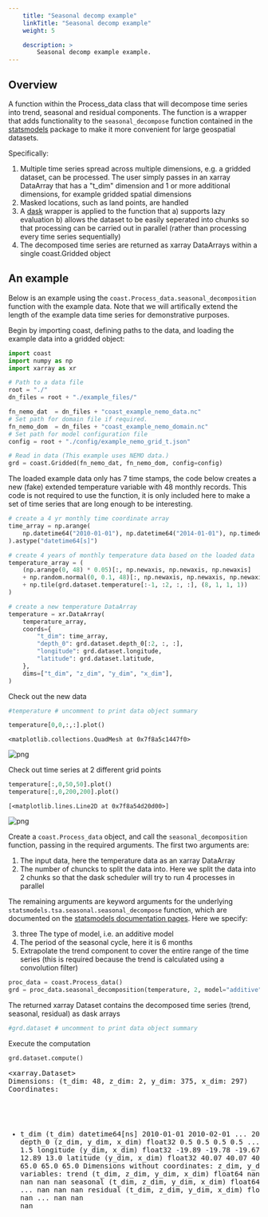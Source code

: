 ```yaml
---
    title: "Seasonal decomp example"
    linkTitle: "Seasonal decomp example"
    weight: 5

    description: >
        Seasonal decomp example example.
---
```

## Overview
A function within the Process_data class that will decompose time series into trend, seasonal and residual components. The function is a wrapper that adds functionality to the `seasonal_decompose` function contained in the [statsmodels](https://www.statsmodels.org/stable/generated/statsmodels.tsa.seasonal.seasonal_decompose.html#statsmodels.tsa.seasonal.seasonal_decompose) package to make it more convenient for large geospatial datasets.

Specifically:
1) Multiple time series spread across multiple dimensions, e.g. a gridded dataset, can be processed. The user simply passes in an xarray DataArray that has a "t_dim" dimension and 1 or more additional dimensions, for example gridded spatial dimensions
2) Masked locations, such as land points, are handled
3) A [dask](https://www.dask.org/) wrapper is applied to the function that 
    a) supports lazy evaluation
    b) allows the dataset to be easily seperated into chunks so that processing can be carried out in parallel (rather than processing every time series sequentially)
4) The decomposed time series are returned as xarray DataArrays within a single coast.Gridded object

## An example
Below is an example using the `coast.Process_data.seasonal_decomposition` function with the example data. Note that we will artifically extend the length of the example data time series for demonstrative purposes.

Begin by importing coast, defining paths to the data, and loading the example data into a gridded object:


```python
import coast
import numpy as np
import xarray as xr

# Path to a data file
root = "./"
dn_files = root + "./example_files/"

fn_nemo_dat  = dn_files + "coast_example_nemo_data.nc"
# Set path for domain file if required.
fn_nemo_dom  = dn_files + "coast_example_nemo_domain.nc"
# Set path for model configuration file
config = root + "./config/example_nemo_grid_t.json"

# Read in data (This example uses NEMO data.)
grd = coast.Gridded(fn_nemo_dat, fn_nemo_dom, config=config)
```

The loaded example data only has 7 time stamps, the code below creates a new (fake) extended temperature variable with 48 monthly records. This code is not required to use the function, it is only included here to make a set of time series that are long enough to be interesting.


```python
# create a 4 yr monthly time coordinate array
time_array = np.arange(
    np.datetime64("2010-01-01"), np.datetime64("2014-01-01"), np.timedelta64(1, "M"), dtype="datetime64[M]"
).astype("datetime64[s]")

# create 4 years of monthly temperature data based on the loaded data
temperature_array = (
    (np.arange(0, 48) * 0.05)[:, np.newaxis, np.newaxis, np.newaxis]
    + np.random.normal(0, 0.1, 48)[:, np.newaxis, np.newaxis, np.newaxis]
    + np.tile(grd.dataset.temperature[:-1, :2, :, :], (8, 1, 1, 1))
)

# create a new temperature DataArray
temperature = xr.DataArray(
    temperature_array,
    coords={
        "t_dim": time_array,
        "depth_0": grd.dataset.depth_0[:2, :, :],
        "longitude": grd.dataset.longitude,
        "latitude": grd.dataset.latitude,
    },
    dims=["t_dim", "z_dim", "y_dim", "x_dim"],
)
```

Check out the new data


```python
#temperature # uncomment to print data object summary
```


```python
temperature[0,0,:,:].plot()
```




    <matplotlib.collections.QuadMesh at 0x7f8a5c1447f0>




    
![png](/COAsT/seasonal_decomp_example_files/seasonal_decomp_example_7_1.png)
    


Check out time series at 2 different grid points


```python
temperature[:,0,50,50].plot()
temperature[:,0,200,200].plot()
```




    [<matplotlib.lines.Line2D at 0x7f8a54d20d00>]




    
![png](/COAsT/seasonal_decomp_example_files/seasonal_decomp_example_9_1.png)
    


Create a `coast.Process_data` object, and call the `seasonal_decomposition` function, passing in the required arguments. The first two arguments are:
1. The input data, here the temperature data as an xarray DataArray
2. The number of chuncks to split the data into. Here we split the data into 2 chunks so that the dask scheduler will try to run 4 processes in parallel

The remaining arguments are keyword arguments for the underlying `statsmodels.tsa.seasonal.seasonal_decompose` function, which are documented on the [statsmodels documentation pages](https://www.statsmodels.org/stable/generated/statsmodels.tsa.seasonal.seasonal_decompose.html#statsmodels.tsa.seasonal.seasonal_decompose).  Here we specify:

3. three The type of model, i.e. an additive model
4. The period of the seasonal cycle, here it is 6 months
5. Extrapolate the trend component to cover the entire range of the time series (this is required because the trend is calculated using a convolution filter) 



```python
proc_data = coast.Process_data()
grd = proc_data.seasonal_decomposition(temperature, 2, model="additive", period=6, extrapolate_trend="freq")
```

The returned xarray Dataset contains the decomposed time series (trend, seasonal, residual) as dask arrays


```python
#grd.dataset # uncomment to print data object summary
```

Execute the computation


```python
grd.dataset.compute()
```




<div><svg style="position: absolute; width: 0; height: 0; overflow: hidden">
<defs>
<symbol id="icon-database" viewBox="0 0 32 32">
<path d="M16 0c-8.837 0-16 2.239-16 5v4c0 2.761 7.163 5 16 5s16-2.239 16-5v-4c0-2.761-7.163-5-16-5z"></path>
<path d="M16 17c-8.837 0-16-2.239-16-5v6c0 2.761 7.163 5 16 5s16-2.239 16-5v-6c0 2.761-7.163 5-16 5z"></path>
<path d="M16 26c-8.837 0-16-2.239-16-5v6c0 2.761 7.163 5 16 5s16-2.239 16-5v-6c0 2.761-7.163 5-16 5z"></path>
</symbol>
<symbol id="icon-file-text2" viewBox="0 0 32 32">
<path d="M28.681 7.159c-0.694-0.947-1.662-2.053-2.724-3.116s-2.169-2.030-3.116-2.724c-1.612-1.182-2.393-1.319-2.841-1.319h-15.5c-1.378 0-2.5 1.121-2.5 2.5v27c0 1.378 1.122 2.5 2.5 2.5h23c1.378 0 2.5-1.122 2.5-2.5v-19.5c0-0.448-0.137-1.23-1.319-2.841zM24.543 5.457c0.959 0.959 1.712 1.825 2.268 2.543h-4.811v-4.811c0.718 0.556 1.584 1.309 2.543 2.268zM28 29.5c0 0.271-0.229 0.5-0.5 0.5h-23c-0.271 0-0.5-0.229-0.5-0.5v-27c0-0.271 0.229-0.5 0.5-0.5 0 0 15.499-0 15.5 0v7c0 0.552 0.448 1 1 1h7v19.5z"></path>
<path d="M23 26h-14c-0.552 0-1-0.448-1-1s0.448-1 1-1h14c0.552 0 1 0.448 1 1s-0.448 1-1 1z"></path>
<path d="M23 22h-14c-0.552 0-1-0.448-1-1s0.448-1 1-1h14c0.552 0 1 0.448 1 1s-0.448 1-1 1z"></path>
<path d="M23 18h-14c-0.552 0-1-0.448-1-1s0.448-1 1-1h14c0.552 0 1 0.448 1 1s-0.448 1-1 1z"></path>
</symbol>
</defs>
</svg>
<style>/* CSS stylesheet for displaying xarray objects in jupyterlab.
 *
 */

:root {
  --xr-font-color0: var(--jp-content-font-color0, rgba(0, 0, 0, 1));
  --xr-font-color2: var(--jp-content-font-color2, rgba(0, 0, 0, 0.54));
  --xr-font-color3: var(--jp-content-font-color3, rgba(0, 0, 0, 0.38));
  --xr-border-color: var(--jp-border-color2, #e0e0e0);
  --xr-disabled-color: var(--jp-layout-color3, #bdbdbd);
  --xr-background-color: var(--jp-layout-color0, white);
  --xr-background-color-row-even: var(--jp-layout-color1, white);
  --xr-background-color-row-odd: var(--jp-layout-color2, #eeeeee);
}

html[theme=dark],
body[data-theme=dark],
body.vscode-dark {
  --xr-font-color0: rgba(255, 255, 255, 1);
  --xr-font-color2: rgba(255, 255, 255, 0.54);
  --xr-font-color3: rgba(255, 255, 255, 0.38);
  --xr-border-color: #1F1F1F;
  --xr-disabled-color: #515151;
  --xr-background-color: #111111;
  --xr-background-color-row-even: #111111;
  --xr-background-color-row-odd: #313131;
}

.xr-wrap {
  display: block !important;
  min-width: 300px;
  max-width: 700px;
}

.xr-text-repr-fallback {
  /* fallback to plain text repr when CSS is not injected (untrusted notebook) */
  display: none;
}

.xr-header {
  padding-top: 6px;
  padding-bottom: 6px;
  margin-bottom: 4px;
  border-bottom: solid 1px var(--xr-border-color);
}

.xr-header > div,
.xr-header > ul {
  display: inline;
  margin-top: 0;
  margin-bottom: 0;
}

.xr-obj-type,
.xr-array-name {
  margin-left: 2px;
  margin-right: 10px;
}

.xr-obj-type {
  color: var(--xr-font-color2);
}

.xr-sections {
  padding-left: 0 !important;
  display: grid;
  grid-template-columns: 150px auto auto 1fr 20px 20px;
}

.xr-section-item {
  display: contents;
}

.xr-section-item input {
  display: none;
}

.xr-section-item input + label {
  color: var(--xr-disabled-color);
}

.xr-section-item input:enabled + label {
  cursor: pointer;
  color: var(--xr-font-color2);
}

.xr-section-item input:enabled + label:hover {
  color: var(--xr-font-color0);
}

.xr-section-summary {
  grid-column: 1;
  color: var(--xr-font-color2);
  font-weight: 500;
}

.xr-section-summary > span {
  display: inline-block;
  padding-left: 0.5em;
}

.xr-section-summary-in:disabled + label {
  color: var(--xr-font-color2);
}

.xr-section-summary-in + label:before {
  display: inline-block;
  content: '►';
  font-size: 11px;
  width: 15px;
  text-align: center;
}

.xr-section-summary-in:disabled + label:before {
  color: var(--xr-disabled-color);
}

.xr-section-summary-in:checked + label:before {
  content: '▼';
}

.xr-section-summary-in:checked + label > span {
  display: none;
}

.xr-section-summary,
.xr-section-inline-details {
  padding-top: 4px;
  padding-bottom: 4px;
}

.xr-section-inline-details {
  grid-column: 2 / -1;
}

.xr-section-details {
  display: none;
  grid-column: 1 / -1;
  margin-bottom: 5px;
}

.xr-section-summary-in:checked ~ .xr-section-details {
  display: contents;
}

.xr-array-wrap {
  grid-column: 1 / -1;
  display: grid;
  grid-template-columns: 20px auto;
}

.xr-array-wrap > label {
  grid-column: 1;
  vertical-align: top;
}

.xr-preview {
  color: var(--xr-font-color3);
}

.xr-array-preview,
.xr-array-data {
  padding: 0 5px !important;
  grid-column: 2;
}

.xr-array-data,
.xr-array-in:checked ~ .xr-array-preview {
  display: none;
}

.xr-array-in:checked ~ .xr-array-data,
.xr-array-preview {
  display: inline-block;
}

.xr-dim-list {
  display: inline-block !important;
  list-style: none;
  padding: 0 !important;
  margin: 0;
}

.xr-dim-list li {
  display: inline-block;
  padding: 0;
  margin: 0;
}

.xr-dim-list:before {
  content: '(';
}

.xr-dim-list:after {
  content: ')';
}

.xr-dim-list li:not(:last-child):after {
  content: ',';
  padding-right: 5px;
}

.xr-has-index {
  font-weight: bold;
}

.xr-var-list,
.xr-var-item {
  display: contents;
}

.xr-var-item > div,
.xr-var-item label,
.xr-var-item > .xr-var-name span {
  background-color: var(--xr-background-color-row-even);
  margin-bottom: 0;
}

.xr-var-item > .xr-var-name:hover span {
  padding-right: 5px;
}

.xr-var-list > li:nth-child(odd) > div,
.xr-var-list > li:nth-child(odd) > label,
.xr-var-list > li:nth-child(odd) > .xr-var-name span {
  background-color: var(--xr-background-color-row-odd);
}

.xr-var-name {
  grid-column: 1;
}

.xr-var-dims {
  grid-column: 2;
}

.xr-var-dtype {
  grid-column: 3;
  text-align: right;
  color: var(--xr-font-color2);
}

.xr-var-preview {
  grid-column: 4;
}

.xr-var-name,
.xr-var-dims,
.xr-var-dtype,
.xr-preview,
.xr-attrs dt {
  white-space: nowrap;
  overflow: hidden;
  text-overflow: ellipsis;
  padding-right: 10px;
}

.xr-var-name:hover,
.xr-var-dims:hover,
.xr-var-dtype:hover,
.xr-attrs dt:hover {
  overflow: visible;
  width: auto;
  z-index: 1;
}

.xr-var-attrs,
.xr-var-data {
  display: none;
  background-color: var(--xr-background-color) !important;
  padding-bottom: 5px !important;
}

.xr-var-attrs-in:checked ~ .xr-var-attrs,
.xr-var-data-in:checked ~ .xr-var-data {
  display: block;
}

.xr-var-data > table {
  float: right;
}

.xr-var-name span,
.xr-var-data,
.xr-attrs {
  padding-left: 25px !important;
}

.xr-attrs,
.xr-var-attrs,
.xr-var-data {
  grid-column: 1 / -1;
}

dl.xr-attrs {
  padding: 0;
  margin: 0;
  display: grid;
  grid-template-columns: 125px auto;
}

.xr-attrs dt,
.xr-attrs dd {
  padding: 0;
  margin: 0;
  float: left;
  padding-right: 10px;
  width: auto;
}

.xr-attrs dt {
  font-weight: normal;
  grid-column: 1;
}

.xr-attrs dt:hover span {
  display: inline-block;
  background: var(--xr-background-color);
  padding-right: 10px;
}

.xr-attrs dd {
  grid-column: 2;
  white-space: pre-wrap;
  word-break: break-all;
}

.xr-icon-database,
.xr-icon-file-text2 {
  display: inline-block;
  vertical-align: middle;
  width: 1em;
  height: 1.5em !important;
  stroke-width: 0;
  stroke: currentColor;
  fill: currentColor;
}
</style><pre class='xr-text-repr-fallback'>&lt;xarray.Dataset&gt;
Dimensions:    (t_dim: 48, z_dim: 2, y_dim: 375, x_dim: 297)
Coordinates:
  * t_dim      (t_dim) datetime64[ns] 2010-01-01 2010-02-01 ... 2013-12-01
    depth_0    (z_dim, y_dim, x_dim) float32 0.5 0.5 0.5 0.5 ... 1.5 1.5 1.5 1.5
    longitude  (y_dim, x_dim) float32 -19.89 -19.78 -19.67 ... 12.78 12.89 13.0
    latitude   (y_dim, x_dim) float32 40.07 40.07 40.07 40.07 ... 65.0 65.0 65.0
Dimensions without coordinates: z_dim, y_dim, x_dim
Data variables:
    trend      (t_dim, z_dim, y_dim, x_dim) float64 nan nan nan ... nan nan nan
    seasonal   (t_dim, z_dim, y_dim, x_dim) float64 nan nan nan ... nan nan nan
    residual   (t_dim, z_dim, y_dim, x_dim) float64 nan nan nan ... nan nan nan</pre><div class='xr-wrap' style='display:none'><div class='xr-header'><div class='xr-obj-type'>xarray.Dataset</div></div><ul class='xr-sections'><li class='xr-section-item'><input id='section-d49b9839-4f3f-42c3-91ad-c8e4a1ee7292' class='xr-section-summary-in' type='checkbox' disabled ><label for='section-d49b9839-4f3f-42c3-91ad-c8e4a1ee7292' class='xr-section-summary'  title='Expand/collapse section'>Dimensions:</label><div class='xr-section-inline-details'><ul class='xr-dim-list'><li><span class='xr-has-index'>t_dim</span>: 48</li><li><span>z_dim</span>: 2</li><li><span>y_dim</span>: 375</li><li><span>x_dim</span>: 297</li></ul></div><div class='xr-section-details'></div></li><li class='xr-section-item'><input id='section-07876575-1e4c-4960-9e87-e89471b1367b' class='xr-section-summary-in' type='checkbox'  checked><label for='section-07876575-1e4c-4960-9e87-e89471b1367b' class='xr-section-summary' >Coordinates: <span>(4)</span></label><div class='xr-section-inline-details'></div><div class='xr-section-details'><ul class='xr-var-list'><li class='xr-var-item'><div class='xr-var-name'><span class='xr-has-index'>t_dim</span></div><div class='xr-var-dims'>(t_dim)</div><div class='xr-var-dtype'>datetime64[ns]</div><div class='xr-var-preview xr-preview'>2010-01-01 ... 2013-12-01</div><input id='attrs-094a9e1b-8a3b-4207-b7c4-79e970e98b0c' class='xr-var-attrs-in' type='checkbox' disabled><label for='attrs-094a9e1b-8a3b-4207-b7c4-79e970e98b0c' title='Show/Hide attributes'><svg class='icon xr-icon-file-text2'><use xlink:href='#icon-file-text2'></use></svg></label><input id='data-e5d5ea8c-7627-4821-9fe3-82bc9d6d33cf' class='xr-var-data-in' type='checkbox'><label for='data-e5d5ea8c-7627-4821-9fe3-82bc9d6d33cf' title='Show/Hide data repr'><svg class='icon xr-icon-database'><use xlink:href='#icon-database'></use></svg></label><div class='xr-var-attrs'><dl class='xr-attrs'></dl></div><div class='xr-var-data'><pre>array([&#x27;2010-01-01T00:00:00.000000000&#x27;, &#x27;2010-02-01T00:00:00.000000000&#x27;,
       &#x27;2010-03-01T00:00:00.000000000&#x27;, &#x27;2010-04-01T00:00:00.000000000&#x27;,
       &#x27;2010-05-01T00:00:00.000000000&#x27;, &#x27;2010-06-01T00:00:00.000000000&#x27;,
       &#x27;2010-07-01T00:00:00.000000000&#x27;, &#x27;2010-08-01T00:00:00.000000000&#x27;,
       &#x27;2010-09-01T00:00:00.000000000&#x27;, &#x27;2010-10-01T00:00:00.000000000&#x27;,
       &#x27;2010-11-01T00:00:00.000000000&#x27;, &#x27;2010-12-01T00:00:00.000000000&#x27;,
       &#x27;2011-01-01T00:00:00.000000000&#x27;, &#x27;2011-02-01T00:00:00.000000000&#x27;,
       &#x27;2011-03-01T00:00:00.000000000&#x27;, &#x27;2011-04-01T00:00:00.000000000&#x27;,
       &#x27;2011-05-01T00:00:00.000000000&#x27;, &#x27;2011-06-01T00:00:00.000000000&#x27;,
       &#x27;2011-07-01T00:00:00.000000000&#x27;, &#x27;2011-08-01T00:00:00.000000000&#x27;,
       &#x27;2011-09-01T00:00:00.000000000&#x27;, &#x27;2011-10-01T00:00:00.000000000&#x27;,
       &#x27;2011-11-01T00:00:00.000000000&#x27;, &#x27;2011-12-01T00:00:00.000000000&#x27;,
       &#x27;2012-01-01T00:00:00.000000000&#x27;, &#x27;2012-02-01T00:00:00.000000000&#x27;,
       &#x27;2012-03-01T00:00:00.000000000&#x27;, &#x27;2012-04-01T00:00:00.000000000&#x27;,
       &#x27;2012-05-01T00:00:00.000000000&#x27;, &#x27;2012-06-01T00:00:00.000000000&#x27;,
       &#x27;2012-07-01T00:00:00.000000000&#x27;, &#x27;2012-08-01T00:00:00.000000000&#x27;,
       &#x27;2012-09-01T00:00:00.000000000&#x27;, &#x27;2012-10-01T00:00:00.000000000&#x27;,
       &#x27;2012-11-01T00:00:00.000000000&#x27;, &#x27;2012-12-01T00:00:00.000000000&#x27;,
       &#x27;2013-01-01T00:00:00.000000000&#x27;, &#x27;2013-02-01T00:00:00.000000000&#x27;,
       &#x27;2013-03-01T00:00:00.000000000&#x27;, &#x27;2013-04-01T00:00:00.000000000&#x27;,
       &#x27;2013-05-01T00:00:00.000000000&#x27;, &#x27;2013-06-01T00:00:00.000000000&#x27;,
       &#x27;2013-07-01T00:00:00.000000000&#x27;, &#x27;2013-08-01T00:00:00.000000000&#x27;,
       &#x27;2013-09-01T00:00:00.000000000&#x27;, &#x27;2013-10-01T00:00:00.000000000&#x27;,
       &#x27;2013-11-01T00:00:00.000000000&#x27;, &#x27;2013-12-01T00:00:00.000000000&#x27;],
      dtype=&#x27;datetime64[ns]&#x27;)</pre></div></li><li class='xr-var-item'><div class='xr-var-name'><span>depth_0</span></div><div class='xr-var-dims'>(z_dim, y_dim, x_dim)</div><div class='xr-var-dtype'>float32</div><div class='xr-var-preview xr-preview'>0.5 0.5 0.5 0.5 ... 1.5 1.5 1.5 1.5</div><input id='attrs-b7f83b58-2572-4dea-91ca-35cdfeb1ee92' class='xr-var-attrs-in' type='checkbox' ><label for='attrs-b7f83b58-2572-4dea-91ca-35cdfeb1ee92' title='Show/Hide attributes'><svg class='icon xr-icon-file-text2'><use xlink:href='#icon-file-text2'></use></svg></label><input id='data-f4d274e8-e456-43e6-ab88-3f3080d711c0' class='xr-var-data-in' type='checkbox'><label for='data-f4d274e8-e456-43e6-ab88-3f3080d711c0' title='Show/Hide data repr'><svg class='icon xr-icon-database'><use xlink:href='#icon-database'></use></svg></label><div class='xr-var-attrs'><dl class='xr-attrs'><dt><span>units :</span></dt><dd>m</dd><dt><span>standard_name :</span></dt><dd>Depth at time zero on the t-grid</dd></dl></div><div class='xr-var-data'><pre>array([[[0.5       , 0.5       , 0.5       , ..., 0.5       ,
         0.5       , 0.5       ],
        [0.5       , 0.4975586 , 0.4975586 , ..., 0.10009766,
         0.10009766, 0.5       ],
        [0.5       , 0.4975586 , 0.4975586 , ..., 0.10009766,
         0.10009766, 0.5       ],
        ...,
        [0.5       , 0.10009766, 0.10009766, ..., 0.10009766,
         0.10009766, 0.5       ],
        [0.5       , 0.10009766, 0.10009766, ..., 0.10009766,
         0.10009766, 0.5       ],
        [0.5       , 0.5       , 0.5       , ..., 0.5       ,
         0.5       , 0.5       ]],

       [[1.5       , 1.5       , 1.5       , ..., 1.5       ,
         1.5       , 1.5       ],
        [1.5       , 1.5170898 , 1.5170898 , ..., 0.30029297,
         0.30029297, 1.5       ],
        [1.5       , 1.5170898 , 1.5170898 , ..., 0.30029297,
         0.30029297, 1.5       ],
        ...,
        [1.5       , 0.30029297, 0.30029297, ..., 0.30029297,
         0.30029297, 1.5       ],
        [1.5       , 0.30029297, 0.30029297, ..., 0.30029297,
         0.30029297, 1.5       ],
        [1.5       , 1.5       , 1.5       , ..., 1.5       ,
         1.5       , 1.5       ]]], dtype=float32)</pre></div></li><li class='xr-var-item'><div class='xr-var-name'><span>longitude</span></div><div class='xr-var-dims'>(y_dim, x_dim)</div><div class='xr-var-dtype'>float32</div><div class='xr-var-preview xr-preview'>-19.89 -19.78 -19.67 ... 12.89 13.0</div><input id='attrs-e7309970-e63a-4f0d-812b-7c0c97ae97fa' class='xr-var-attrs-in' type='checkbox' disabled><label for='attrs-e7309970-e63a-4f0d-812b-7c0c97ae97fa' title='Show/Hide attributes'><svg class='icon xr-icon-file-text2'><use xlink:href='#icon-file-text2'></use></svg></label><input id='data-2fe994ad-17e3-42e1-8ab7-0cefd74226ee' class='xr-var-data-in' type='checkbox'><label for='data-2fe994ad-17e3-42e1-8ab7-0cefd74226ee' title='Show/Hide data repr'><svg class='icon xr-icon-database'><use xlink:href='#icon-database'></use></svg></label><div class='xr-var-attrs'><dl class='xr-attrs'></dl></div><div class='xr-var-data'><pre>array([[-19.888672, -19.777344, -19.666992, ...,  12.777344,  12.888672,
         13.      ],
       [-19.888672, -19.777344, -19.666992, ...,  12.777344,  12.888672,
         13.      ],
       [-19.888672, -19.777344, -19.666992, ...,  12.777344,  12.888672,
         13.      ],
       ...,
       [-19.888672, -19.777344, -19.666992, ...,  12.777344,  12.888672,
         13.      ],
       [-19.888672, -19.777344, -19.666992, ...,  12.777344,  12.888672,
         13.      ],
       [-19.888672, -19.777344, -19.666992, ...,  12.777344,  12.888672,
         13.      ]], dtype=float32)</pre></div></li><li class='xr-var-item'><div class='xr-var-name'><span>latitude</span></div><div class='xr-var-dims'>(y_dim, x_dim)</div><div class='xr-var-dtype'>float32</div><div class='xr-var-preview xr-preview'>40.07 40.07 40.07 ... 65.0 65.0</div><input id='attrs-7b0d59b4-e87f-4618-bdb2-879d65f37560' class='xr-var-attrs-in' type='checkbox' disabled><label for='attrs-7b0d59b4-e87f-4618-bdb2-879d65f37560' title='Show/Hide attributes'><svg class='icon xr-icon-file-text2'><use xlink:href='#icon-file-text2'></use></svg></label><input id='data-2960f615-c42d-4271-9440-bfc44f385bad' class='xr-var-data-in' type='checkbox'><label for='data-2960f615-c42d-4271-9440-bfc44f385bad' title='Show/Hide data repr'><svg class='icon xr-icon-database'><use xlink:href='#icon-database'></use></svg></label><div class='xr-var-attrs'><dl class='xr-attrs'></dl></div><div class='xr-var-data'><pre>array([[40.066406, 40.066406, 40.066406, ..., 40.066406, 40.066406,
        40.066406],
       [40.13379 , 40.13379 , 40.13379 , ..., 40.13379 , 40.13379 ,
        40.13379 ],
       [40.200195, 40.200195, 40.200195, ..., 40.200195, 40.200195,
        40.200195],
       ...,
       [64.868164, 64.868164, 64.868164, ..., 64.868164, 64.868164,
        64.868164],
       [64.93457 , 64.93457 , 64.93457 , ..., 64.93457 , 64.93457 ,
        64.93457 ],
       [65.00098 , 65.00098 , 65.00098 , ..., 65.00098 , 65.00098 ,
        65.00098 ]], dtype=float32)</pre></div></li></ul></div></li><li class='xr-section-item'><input id='section-aae255f1-af0c-4820-9f92-d635dda25b10' class='xr-section-summary-in' type='checkbox'  checked><label for='section-aae255f1-af0c-4820-9f92-d635dda25b10' class='xr-section-summary' >Data variables: <span>(3)</span></label><div class='xr-section-inline-details'></div><div class='xr-section-details'><ul class='xr-var-list'><li class='xr-var-item'><div class='xr-var-name'><span>trend</span></div><div class='xr-var-dims'>(t_dim, z_dim, y_dim, x_dim)</div><div class='xr-var-dtype'>float64</div><div class='xr-var-preview xr-preview'>nan nan nan nan ... nan nan nan nan</div><input id='attrs-5313675d-c4a7-4933-bd3f-ca402edf4ba7' class='xr-var-attrs-in' type='checkbox' disabled><label for='attrs-5313675d-c4a7-4933-bd3f-ca402edf4ba7' title='Show/Hide attributes'><svg class='icon xr-icon-file-text2'><use xlink:href='#icon-file-text2'></use></svg></label><input id='data-53d66ea6-0c0a-474b-a20b-1ec815b6e388' class='xr-var-data-in' type='checkbox'><label for='data-53d66ea6-0c0a-474b-a20b-1ec815b6e388' title='Show/Hide data repr'><svg class='icon xr-icon-database'><use xlink:href='#icon-database'></use></svg></label><div class='xr-var-attrs'><dl class='xr-attrs'></dl></div><div class='xr-var-data'><pre>array([[[[        nan,         nan,         nan, ...,         nan,
                  nan,         nan],
         [        nan, 15.29867837, 15.29542316, ...,         nan,
                  nan,         nan],
         [        nan, 15.28761066, 15.45541665, ...,         nan,
                  nan,         nan],
         ...,
         [        nan,         nan,         nan, ...,         nan,
                  nan,         nan],
         [        nan,         nan,         nan, ...,         nan,
                  nan,         nan],
         [        nan,         nan,         nan, ...,         nan,
                  nan,         nan]],

        [[        nan,         nan,         nan, ...,         nan,
                  nan,         nan],
         [        nan, 15.29770181, 15.29460936, ...,         nan,
                  nan,         nan],
         [        nan, 15.28647134, 15.4593229 , ...,         nan,
                  nan,         nan],
...
         [        nan,         nan,         nan, ...,         nan,
                  nan,         nan],
         [        nan,         nan,         nan, ...,         nan,
                  nan,         nan],
         [        nan,         nan,         nan, ...,         nan,
                  nan,         nan]],

        [[        nan,         nan,         nan, ...,         nan,
                  nan,         nan],
         [        nan, 17.63972274, 17.6366303 , ...,         nan,
                  nan,         nan],
         [        nan, 17.62849228, 17.80134384, ...,         nan,
                  nan,         nan],
         ...,
         [        nan,         nan,         nan, ...,         nan,
                  nan,         nan],
         [        nan,         nan,         nan, ...,         nan,
                  nan,         nan],
         [        nan,         nan,         nan, ...,         nan,
                  nan,         nan]]]])</pre></div></li><li class='xr-var-item'><div class='xr-var-name'><span>seasonal</span></div><div class='xr-var-dims'>(t_dim, z_dim, y_dim, x_dim)</div><div class='xr-var-dtype'>float64</div><div class='xr-var-preview xr-preview'>nan nan nan nan ... nan nan nan nan</div><input id='attrs-0e47dcb4-e3a0-44db-9a49-21bcd28e0e45' class='xr-var-attrs-in' type='checkbox' disabled><label for='attrs-0e47dcb4-e3a0-44db-9a49-21bcd28e0e45' title='Show/Hide attributes'><svg class='icon xr-icon-file-text2'><use xlink:href='#icon-file-text2'></use></svg></label><input id='data-cabe4339-d82d-4ea2-a945-e39a36e62277' class='xr-var-data-in' type='checkbox'><label for='data-cabe4339-d82d-4ea2-a945-e39a36e62277' title='Show/Hide data repr'><svg class='icon xr-icon-database'><use xlink:href='#icon-database'></use></svg></label><div class='xr-var-attrs'><dl class='xr-attrs'></dl></div><div class='xr-var-data'><pre>array([[[[        nan,         nan,         nan, ...,         nan,
                  nan,         nan],
         [        nan,  0.06593781, -0.01772104, ...,         nan,
                  nan,         nan],
         [        nan,  0.09165396,  0.3213089 , ...,         nan,
                  nan,         nan],
         ...,
         [        nan,         nan,         nan, ...,         nan,
                  nan,         nan],
         [        nan,         nan,         nan, ...,         nan,
                  nan,         nan],
         [        nan,         nan,         nan, ...,         nan,
                  nan,         nan]],

        [[        nan,         nan,         nan, ...,         nan,
                  nan,         nan],
         [        nan,  0.05519562, -0.02862599, ...,         nan,
                  nan,         nan],
         [        nan,  0.08107453,  0.31740265, ...,         nan,
                  nan,         nan],
...
         [        nan,         nan,         nan, ...,         nan,
                  nan,         nan],
         [        nan,         nan,         nan, ...,         nan,
                  nan,         nan],
         [        nan,         nan,         nan, ...,         nan,
                  nan,         nan]],

        [[        nan,         nan,         nan, ...,         nan,
                  nan,         nan],
         [        nan, -0.34564176, -0.32887743, ...,         nan,
                  nan,         nan],
         [        nan, -0.35589566, -0.70452848, ...,         nan,
                  nan,         nan],
         ...,
         [        nan,         nan,         nan, ...,         nan,
                  nan,         nan],
         [        nan,         nan,         nan, ...,         nan,
                  nan,         nan],
         [        nan,         nan,         nan, ...,         nan,
                  nan,         nan]]]])</pre></div></li><li class='xr-var-item'><div class='xr-var-name'><span>residual</span></div><div class='xr-var-dims'>(t_dim, z_dim, y_dim, x_dim)</div><div class='xr-var-dtype'>float64</div><div class='xr-var-preview xr-preview'>nan nan nan nan ... nan nan nan nan</div><input id='attrs-d0633960-840f-46ec-9108-0bb90176a234' class='xr-var-attrs-in' type='checkbox' disabled><label for='attrs-d0633960-840f-46ec-9108-0bb90176a234' title='Show/Hide attributes'><svg class='icon xr-icon-file-text2'><use xlink:href='#icon-file-text2'></use></svg></label><input id='data-ce652e9e-f8a2-4057-99d3-be83d21e7465' class='xr-var-data-in' type='checkbox'><label for='data-ce652e9e-f8a2-4057-99d3-be83d21e7465' title='Show/Hide data repr'><svg class='icon xr-icon-database'><use xlink:href='#icon-database'></use></svg></label><div class='xr-var-attrs'><dl class='xr-attrs'></dl></div><div class='xr-var-data'><pre>array([[[[        nan,         nan,         nan, ...,         nan,
                  nan,         nan],
         [        nan, -0.00480953, -0.00480953, ...,         nan,
                  nan,         nan],
         [        nan, -0.00480953, -0.00480953, ...,         nan,
                  nan,         nan],
         ...,
         [        nan,         nan,         nan, ...,         nan,
                  nan,         nan],
         [        nan,         nan,         nan, ...,         nan,
                  nan,         nan],
         [        nan,         nan,         nan, ...,         nan,
                  nan,         nan]],

        [[        nan,         nan,         nan, ...,         nan,
                  nan,         nan],
         [        nan, -0.00480953, -0.00480953, ...,         nan,
                  nan,         nan],
         [        nan, -0.00480953, -0.00480953, ...,         nan,
                  nan,         nan],
...
         [        nan,         nan,         nan, ...,         nan,
                  nan,         nan],
         [        nan,         nan,         nan, ...,         nan,
                  nan,         nan],
         [        nan,         nan,         nan, ...,         nan,
                  nan,         nan]],

        [[        nan,         nan,         nan, ...,         nan,
                  nan,         nan],
         [        nan,  0.00134495,  0.00134495, ...,         nan,
                  nan,         nan],
         [        nan,  0.00134495,  0.00134495, ...,         nan,
                  nan,         nan],
         ...,
         [        nan,         nan,         nan, ...,         nan,
                  nan,         nan],
         [        nan,         nan,         nan, ...,         nan,
                  nan,         nan],
         [        nan,         nan,         nan, ...,         nan,
                  nan,         nan]]]])</pre></div></li></ul></div></li><li class='xr-section-item'><input id='section-fb6d8baf-fb43-4b55-89ca-23e5039cf615' class='xr-section-summary-in' type='checkbox' disabled ><label for='section-fb6d8baf-fb43-4b55-89ca-23e5039cf615' class='xr-section-summary'  title='Expand/collapse section'>Attributes: <span>(0)</span></label><div class='xr-section-inline-details'></div><div class='xr-section-details'><dl class='xr-attrs'></dl></div></li></ul></div></div>



Plot the decomposed time series


```python
component = xr.DataArray( ["trend","seasonal","residual"], dims="component", name="component" )
temp_decomp = xr.concat( 
    [grd.dataset.trend, grd.dataset.seasonal,grd.dataset.residual], dim=component 
)
temp_decomp.name = "temperature"
temp_decomp[:,:,0,200,200].plot(hue="component")
```




    [<matplotlib.lines.Line2D at 0x7f8a54bd5f70>,
     <matplotlib.lines.Line2D at 0x7f8a54bd5fd0>,
     <matplotlib.lines.Line2D at 0x7f8a54bd5910>]




    
![png](/COAsT/seasonal_decomp_example_files/seasonal_decomp_example_17_1.png)
    



```python

```

